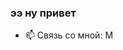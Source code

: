 ### ээ ну привет

- 📫 Связь со мной: <a href="https://vk.com/filatovpr"><img height="14" src="https://img.shields.io/badge/я-blue?logo=vk&logoColor=white" alt="Me!"/></a>
